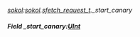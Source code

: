 _[sokol](../../modules/sokol/sokol-module.md):[sokol](../../modules/sokol/sokol-module.md).[sfetch\_request\_t](../../modules/sokol/sokol-sfetch_request_t.md).\_start\_canary_
##### Field \_start\_canary:[UInt](../../modules/wonkey/wonkey-types-uint.md)

